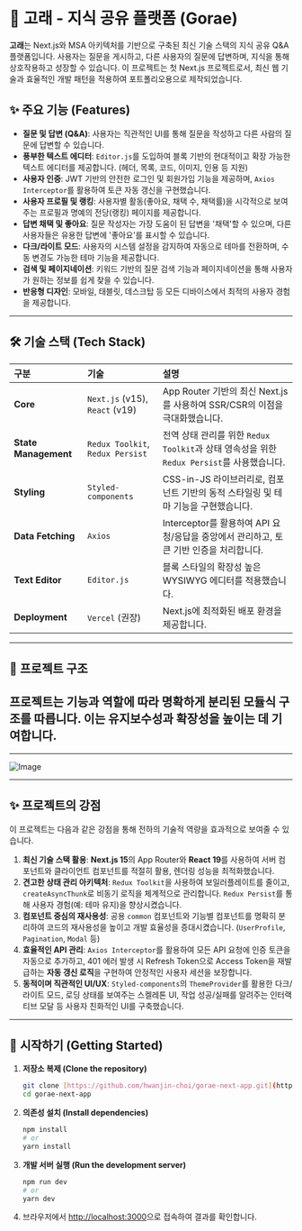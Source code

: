 # 🐋 고래 - 지식 공유 플랫폼 (Gorae)

**고래**는 Next.js와 MSA 아키텍처를 기반으로 구축된 최신 기술 스택의 지식 공유 Q&A 플랫폼입니다. 사용자는 질문을 게시하고, 다른 사용자의 질문에 답변하며, 지식을 통해 상호작용하고 성장할 수 있습니다. 이 프로젝트는 첫 Next.js 프로젝트로서, 최신 웹 기술과 효율적인 개발 패턴을 적용하여 포트폴리오용으로 제작되었습니다.

## ✨ 주요 기능 (Features)

- **질문 및 답변 (Q&A)**: 사용자는 직관적인 UI를 통해 질문을 작성하고 다른 사람의 질문에 답변할 수 있습니다.
- **풍부한 텍스트 에디터**: `Editor.js`를 도입하여 블록 기반의 현대적이고 확장 가능한 텍스트 에디터를 제공합니다. (헤더, 목록, 코드, 이미지, 인용 등 지원)
- **사용자 인증**: JWT 기반의 안전한 로그인 및 회원가입 기능을 제공하며, `Axios Interceptor`를 활용하여 토큰 자동 갱신을 구현했습니다.
- **사용자 프로필 및 랭킹**: 사용자별 활동(좋아요, 채택 수, 채택률)을 시각적으로 보여주는 프로필과 명예의 전당(랭킹) 페이지를 제공합니다.
- **답변 채택 및 좋아요**: 질문 작성자는 가장 도움이 된 답변을 '채택'할 수 있으며, 다른 사용자들은 유용한 답변에 '좋아요'를 표시할 수 있습니다.
- **다크/라이트 모드**: 사용자의 시스템 설정을 감지하여 자동으로 테마를 전환하며, 수동 변경도 가능한 테마 기능을 제공합니다.
- **검색 및 페이지네이션**: 키워드 기반의 질문 검색 기능과 페이지네이션을 통해 사용자가 원하는 정보를 쉽게 찾을 수 있습니다.
- **반응형 디자인**: 모바일, 태블릿, 데스크탑 등 모든 디바이스에서 최적의 사용자 경험을 제공합니다.

---

## 🛠️ 기술 스택 (Tech Stack)

| 구분                 | 기술                             | 설명                                                                                       |
| :------------------- | :------------------------------- | :----------------------------------------------------------------------------------------- |
| **Core**             | `Next.js` (v15), `React` (v19)   | App Router 기반의 최신 Next.js를 사용하여 SSR/CSR의 이점을 극대화했습니다.                 |
| **State Management** | `Redux Toolkit`, `Redux Persist` | 전역 상태 관리를 위한 `Redux Toolkit`과 상태 영속성을 위한 `Redux Persist`를 사용했습니다. |
| **Styling**          | `Styled-components`              | CSS-in-JS 라이브러리로, 컴포넌트 기반의 동적 스타일링 및 테마 기능을 구현했습니다.         |
| **Data Fetching**    | `Axios`                          | Interceptor를 활용하여 API 요청/응답을 중앙에서 관리하고, 토큰 기반 인증을 처리합니다.     |
| **Text Editor**      | `Editor.js`                      | 블록 스타일의 확장성 높은 WYSIWYG 에디터를 적용했습니다.                                   |
| **Deployment**       | `Vercel` (권장)                  | Next.js에 최적화된 배포 환경을 제공합니다.                                                 |

---

## 📂 프로젝트 구조

## 프로젝트는 기능과 역할에 따라 명확하게 분리된 모듈식 구조를 따릅니다. 이는 유지보수성과 확장성을 높이는 데 기여합니다.

---

![Image](https://github.com/user-attachments/assets/37867f86-ba3c-4f51-a4d7-f07f14c15f05)

---

## ✨ 프로젝트의 강점

이 프로젝트는 다음과 같은 강점을 통해 전하의 기술적 역량을 효과적으로 보여줄 수 있습니다.

1.  **최신 기술 스택 활용**: **Next.js 15**의 App Router와 **React 19**를 사용하여 서버 컴포넌트와 클라이언트 컴포넌트를 적절히 활용, 렌더링 성능을 최적화했습니다.
2.  **견고한 상태 관리 아키텍처**: `Redux Toolkit`을 사용하여 보일러플레이트를 줄이고, `createAsyncThunk`로 비동기 로직을 체계적으로 관리합니다. `Redux Persist`를 통해 사용자 경험(예: 테마 유지)을 향상시켰습니다.
3.  **컴포넌트 중심의 재사용성**: 공용 `common` 컴포넌트와 기능별 컴포넌트를 명확히 분리하여 코드의 재사용성을 높이고 개발 효율성을 증대시켰습니다. (`UserProfile`, `Pagination`, `Modal` 등)
4.  **효율적인 API 관리**: `Axios Interceptor`를 활용하여 모든 API 요청에 인증 토큰을 자동으로 추가하고, 401 에러 발생 시 Refresh Token으로 Access Token을 재발급하는 **자동 갱신 로직**을 구현하여 안정적인 사용자 세션을 보장합니다.
5.  **동적이며 직관적인 UI/UX**: `Styled-components`의 `ThemeProvider`를 활용한 다크/라이트 모드, 로딩 상태를 보여주는 스켈레톤 UI, 작업 성공/실패를 알려주는 인터랙티브 모달 등 사용자 친화적인 UI를 구축했습니다.

---

## 🚀 시작하기 (Getting Started)

1.  **저장소 복제 (Clone the repository)**

    ```bash
    git clone [https://github.com/hwanjin-choi/gorae-next-app.git](https://github.com/hwanjin-choi/gorae-next-app.git)
    cd gorae-next-app
    ```

2.  **의존성 설치 (Install dependencies)**

    ```bash
    npm install
    # or
    yarn install
    ```

3.  **개발 서버 실행 (Run the development server)**

    ```bash
    npm run dev
    # or
    yarn dev
    ```

4.  브라우저에서 [http://localhost:3000](http://localhost:3000)으로 접속하여 결과를 확인합니다.
